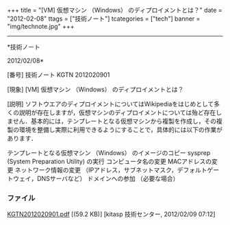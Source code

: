﻿+++
title = "[VM] 仮想マシン （Windows） のディプロイメントとは？"
date = "2012-02-08"
ttags = ["技術ノート"]
tcategories = ["tech"]
banner = "img/technote.jpg"
+++

-----------------------------------------------------------------------------------------------------------------------------

*技術ノート

2012/02/08*


[番号]
技術ノート KGTN 2012020901

[現象]
[VM] 仮想マシン （Windows） のディプロイメントとは？

[説明]
ソフトウエアのディプロイメントについてはWikipediaをはじめとして多くの説明が存在しますが，仮想マシンのディプロイメントについては殆ど存在しません．基本的には，テンプレートとなる仮想マシンから複製を作成し，その複製の環境を整備し実際に利用できるようにすることで，具体的には以下の作業があります．

テンプレートとなる仮想マシン （Windows） のイメージのコピー
sysprep (System Preparation Utility) の実行
コンピュータ名の変更
MACアドレスの変更
ネットワーク情報の変更
（IPアドレス，サブネットマスク，デフォルトゲートウェイ，DNSサーバなど）
ドメインへの参加 （必要な場合）


### ファイル

 
 


[KGTN2012020901.pdf](http://techreport.kitasp.net/attachments/download/835/KGTN2012020901.pdf)
 [(59.2 KB)] [kitasp 技術センター, 2012/02/09
07:12]


 


 

